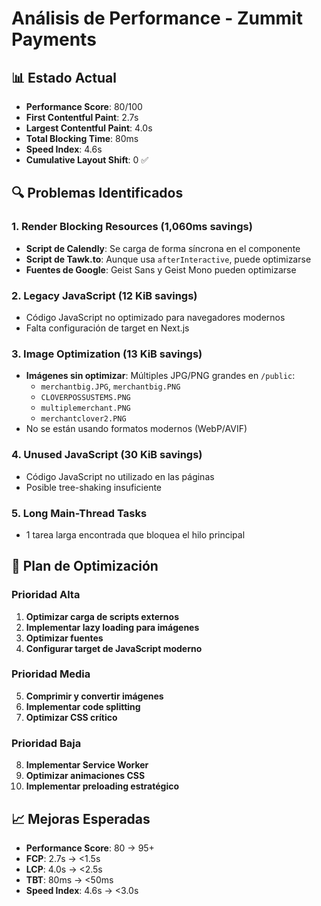 # Análisis de Performance - Zummit Payments

## 📊 Estado Actual
- **Performance Score**: 80/100
- **First Contentful Paint**: 2.7s
- **Largest Contentful Paint**: 4.0s
- **Total Blocking Time**: 80ms
- **Speed Index**: 4.6s
- **Cumulative Layout Shift**: 0 ✅

## 🔍 Problemas Identificados

### 1. Render Blocking Resources (1,060ms savings)
- **Script de Calendly**: Se carga de forma síncrona en el componente
- **Script de Tawk.to**: Aunque usa `afterInteractive`, puede optimizarse
- **Fuentes de Google**: Geist Sans y Geist Mono pueden optimizarse

### 2. Legacy JavaScript (12 KiB savings)
- Código JavaScript no optimizado para navegadores modernos
- Falta configuración de target en Next.js

### 3. Image Optimization (13 KiB savings)
- **Imágenes sin optimizar**: Múltiples JPG/PNG grandes en `/public`:
  - `merchantbig.JPG`, `merchantbig.PNG`
  - `CLOVERPOSSUSTEMS.PNG`
  - `multiplemerchant.PNG`
  - `merchantclover2.PNG`
- No se están usando formatos modernos (WebP/AVIF)

### 4. Unused JavaScript (30 KiB savings)
- Código JavaScript no utilizado en las páginas
- Posible tree-shaking insuficiente

### 5. Long Main-Thread Tasks
- 1 tarea larga encontrada que bloquea el hilo principal

## 🚀 Plan de Optimización

### Prioridad Alta
1. **Optimizar carga de scripts externos**
2. **Implementar lazy loading para imágenes**
3. **Optimizar fuentes**
4. **Configurar target de JavaScript moderno**

### Prioridad Media
5. **Comprimir y convertir imágenes**
6. **Implementar code splitting**
7. **Optimizar CSS crítico**

### Prioridad Baja
8. **Implementar Service Worker**
9. **Optimizar animaciones CSS**
10. **Implementar preloading estratégico**

## 📈 Mejoras Esperadas
- **Performance Score**: 80 → 95+
- **FCP**: 2.7s → <1.5s
- **LCP**: 4.0s → <2.5s
- **TBT**: 80ms → <50ms
- **Speed Index**: 4.6s → <3.0s